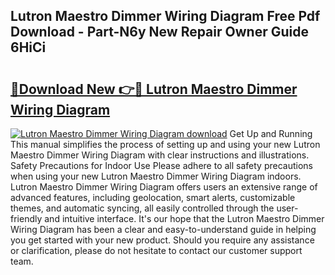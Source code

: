## Lutron Maestro Dimmer Wiring Diagram Free Pdf Download - Part-N6y New Repair Owner Guide 6HiCi

# <h2><a href="http://dfnvkoa.blite.top/?on=Lutron+Maestro+Dimmer+Wiring+Diagram">🔗Download New 👉🔴 Lutron Maestro Dimmer Wiring Diagram</a></h2>

[![Lutron Maestro Dimmer Wiring Diagram download](https://i.imgur.com/lujVjoI.png)](http://dfnvkoa.blite.top/?on=Lutron+Maestro+Dimmer+Wiring+Diagram)
Get Up and Running This manual simplifies the process of setting up and using your new Lutron Maestro Dimmer Wiring Diagram with clear instructions and illustrations. Safety Precautions for Indoor Use Please adhere to all safety precautions when using your new Lutron Maestro Dimmer Wiring Diagram indoors. Lutron Maestro Dimmer Wiring Diagram offers users an extensive range of advanced features, including geolocation, smart alerts, customizable themes, and automatic syncing, all easily controlled through the user-friendly and intuitive interface. It's our hope that the Lutron Maestro Dimmer Wiring Diagram has been a clear and easy-to-understand guide in helping you get started with your new product. Should you require any assistance or clarification, please do not hesitate to contact our customer support team.
